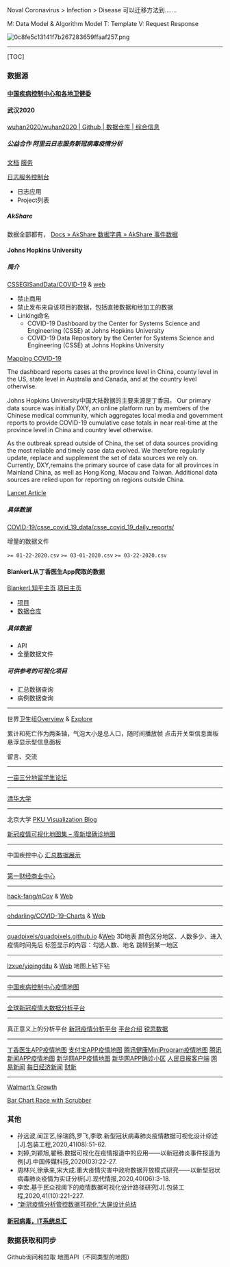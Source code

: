 Noval Coronavirus  > Infection > Disease
可以迁移方法到.......

M: Data Model & Algorithm Model
T: Template
V: Request Response

![0c8fe5c13141f7b267283659ffaaf257.png](evernotecid://737A5A52-BDBE-40FF-A004-BCFB72E5FE22/appyinxiangcom/16157566/ENResource/p1678)

***

[TOC]

### 数据源

#### [中国疾病控制中心和各地卫健委](http://www.chinacdc.cn/jkzt/crb/zl/szkb_11803/)




#### 武汉2020
[wuhan2020/wuhan2020 | Github | 数据仓库 | 综合信息](https://github.com/wuhan2020/wuhan2020)

##### 公益合作 阿里云日志服务新冠病毒疫情分析

[文档](https://www.alibabacloud.com/help/zh/doc-detail/151625.htm)
[服务](https://sls.console.aliyun.com/lognext/app/ncp/project/ncp-1050703925691886-cn-chengdu/dashboard/ncp)

[日志服务控制台](https://sls.console.aliyun.com/lognext/profile)
* 日志应用
* Project列表


##### AkShare

数据全部都有，
[Docs » AkShare 数据字典 » AkShare 事件数据](https://www.akshare.xyz/zh_CN/latest/data/event/event.html)



#### Johns Hopkins University

##### 简介
[CSSEGISandData/COVID-19](https://github.com/CSSEGISandData/COVID-19) & [web](https://www.arcgis.com/apps/opsdashboard/index.html#/bda7594740fd40299423467b48e9ecf6)

* 禁止商用
* 禁止发布来自该项目的数据，包括直接数据和经加工的数据
* Linking命名
    * COVID-19 Dashboard by the Center for Systems Science and Engineering (CSSE) at Johns Hopkins University
    * COVID-19 Data Repository by the Center for Systems Science and Engineering (CSSE) at Johns Hopkins University

[Mapping COVID-19](https://systems.jhu.edu/research/public-health/ncov/)

The dashboard reports cases at the province level in China, county level in the US, state level in Australia and Canada, and at the country level otherwise.

Johns Hopkins University中国大陆数据的主要来源是丁香园。
Our primary data source was initially DXY, an online platform run by members of the Chinese medical community, which aggregates local media and government reports to provide COVID-19 cumulative case totals in near real-time at the province level in China and country level otherwise.

As the outbreak spread outside of China, the set of data sources providing the most reliable and timely case data evolved. We therefore regularly update, replace and supplement the set of data sources we rely on. Currently, DXY,remains the primary source of case data for all provinces in Mainland China, as well as Hong Kong, Macau and Taiwan. Additional data sources are relied upon for reporting on regions outside China.


[Lancet Article](https://www.thelancet.com/pdfs/journals/laninf/PIIS1473-3099(20)30120-1.pdf)


##### 具体数据

[COVID-19/csse_covid_19_data/csse_covid_19_daily_reports/](https://github.com/CSSEGISandData/COVID-19/tree/master/csse_covid_19_data/csse_covid_19_daily_reports)

增量的数据文件

`>= 01-22-2020.csv`
`>= 03-01-2020.csv`
`>= 03-22-2020.csv`


#### BlankerL从丁香医生App爬取的数据
[BlankerL知乎主页](https://www.zhihu.com/people/BlankerL)
[项目主页](https://lab.isaaclin.cn/nCoV/zh)
* [项目](https://github.com/BlankerL/DXY-COVID-19-Crawler)
* [数据仓库](https://github.com/BlankerL/DXY-COVID-19-Data)

##### 具体数据
* API
* 全量数据文件

##### 可供参考的可视化项目

* 汇总数据查询
* 病例数据查询

***
世界卫生组[Overview](https://covid19.who.int) & [Explore](https://covid19.who.int/explorer)

累计和死亡作为两条轴，气泡大小是总人口，随时间播放帧
点击开关型信息面板
悬浮显示型信息面板

留言、交流

***
[一亩三分地留学生论坛](https://coronavirus.1point3acres.com/zh)

***
[清华大学](https://ncov.deepeye.tech)

***
北京大学
[PKU Visualization Blog](http://vis.pku.edu.cn/blog/)

[新冠疫情可视化地图集 – 零新增确诊地图](http://vis.pku.edu.cn/blog/新冠疫情可视化地图集-零新增确诊地图/)


***
中国疾控中心
[汇总数据展示](http://2019ncov.chinacdc.cn/2019-nCoV/)


***

[第一财经商业中心](https://z.cbndata.com/2019-nCoV/index.htmlhttps://z.cbndata.com/2019-nCoV/index.html)


***

[hack-fang/nCov](https://github.com/hack-fang/nCov) & [Web](http://yiqing.ahusmart.com/)

***
[ohdarling/COVID-19-Charts](https://github.com/ohdarling/COVID-19-Charts) & [Web](https://covidtracking.app)

***
[quadpixels/quadpixels.github.io](https://github.com/quadpixels/quadpixels.github.io) &[Web](https://quadpixels.github.io)
3D地表
颜色区分地区、人数多少、进入疫情时间先后
标签显示的内容：勾选人数、地名
跳转到某一地区

***
[lzxue/yiqingditu](https://github.com/lzxue/yiqingditu) & [Web](https://lzxue.github.io/yiqingditu/)
地图上钻下钻

***
[中国疾病控制中心疫情地图](http://2019ncov.chinacdc.cn/2019-nCoV/global.html)

***
[全球新冠疫情大数据分析平台](https://www.zq-ai.com/#/fe/xgfybigdata)

***

真正意义上的分析平台
[新冠疫情分析平台](http://covid.resset.com/COVID-19-CH/)
[平台介绍](https://mp.weixin.qq.com/s/5Yi7mVhigAI7WMpdVoxd5w)
[锐思数据](http://www.resset.cn)



***

[丁香医生APP疫情地图]()
[支付宝APP疫情地图]()
[腾讯健康MiniProgram疫情地图]()
[腾讯新闻APP疫情地图]()
[新华网APP疫情地图](http://fms.news.cn/swf/2020_sjxw/2_1_xgyq/index.html?v=0.9210580945499875)
[新华网APP确诊小区](https://feiyan.wecity.qq.com/wuhan/dist/act.html#/feiyan-act?_scope=snsapi_base&zoom=12&channel=AAGjO5iHvuGuHlHLZ-nMKuEE)
[人民日报客户端](https://h5.peopleapp.com/covid19/)
[网易新闻](https://wp.m.163.com/163/page/news/virus_report/index.html?_nw_=1&_anw_=1)
[每日经济新闻](http://www.nbd.com.cn/corp/20200121guanzhuangbidu/index.html)
[财新](https://datanews.caixin.com/interactive/2020/pneumonia-h5/#overseas-data)

***
[Walmart’s Growth](https://observablehq.com/@mbostock/walmarts-growth)

[Bar Chart Race with Scrubber](https://observablehq.com/@mbostock/bar-chart-race-with-scrubber)

### 其他

* 孙远波,闻芷艺,徐瑞鸽,罗飞,李歌.新型冠状病毒肺炎疫情数据可视化设计综述[J].包装工程,2020,41(08):51-62.
* 刘婷,刘颖旭,翟畅.数据可视化在疫情报道中的应用——以新冠肺炎事件报道为例[J].中国传媒科技,2020(03):22-27.
* 周林兴,徐承来,宋大成.重大疫情灾害中政府数据开放模式研究——以新型冠状病毒肺炎疫情为实证分析[J].现代情报,2020,40(06):3-18.
* 李宏.基于民众视阈下的疫情数据可视化设计路径研究[J].包装工程,2020,41(10):221-227.
* [“新冠疫情分析管控数据可视化”大屏设计总结](http://www.woshipm.com/pd/3378981.html)

#### [新冠病毒，IT系统总汇](https://www.dcloud.io/ncp.html)


### 数据获取和同步

Github询问和拉取
地图API（不同类型的地图）











